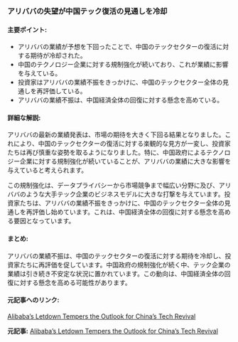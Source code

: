### アリババの失望が中国テック復活の見通しを冷却

#### 主要ポイント:
- アリババの業績が予想を下回ったことで、中国のテックセクターの復活に対する期待が冷却された。
- 中国のテクノロジー企業に対する規制強化が続いており、これが業績に影響を与えている。
- 投資家はアリババの業績不振をきっかけに、中国のテックセクター全体の見通しを再評価している。
- アリババの業績不振は、中国経済全体の回復に対する懸念を高めている。

#### 詳細な解説:
アリババの最新の業績発表は、市場の期待を大きく下回る結果となりました。これにより、中国のテックセクターの復活に対する楽観的な見方が一変し、投資家たちは再び慎重な姿勢を取るようになりました。特に、中国政府によるテクノロジー企業に対する規制強化が続いていることが、アリババの業績に大きな影響を与えていると考えられます。

この規制強化は、データプライバシーから市場競争まで幅広い分野に及び、アリババのような大手テック企業のビジネスモデルに大きな打撃を与えています。投資家たちは、アリババの業績不振をきっかけに、中国のテックセクター全体の見通しを再評価し始めています。これは、中国経済全体の回復に対する懸念を高める要因となっています。

#### まとめ:
アリババの業績不振は、中国のテックセクターの復活に対する期待を冷却し、投資家たちに再評価を促しています。中国政府の規制強化が続く中、テック企業の業績は引き続き不安定な状況に置かれています。この動向は、中国経済全体の回復に対する懸念を高める可能性があります。

#### 元記事へのリンク:
[Alibaba’s Letdown Tempers the Outlook for China’s Tech Revival](リンク先URL)

**元記事:** [Alibaba’s Letdown Tempers the Outlook for China’s Tech Revival](https://finance.yahoo.com/news/alibaba-letdown-tempers-outlook-china-050837833.html)